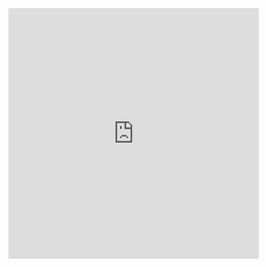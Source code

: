 <embed src="http://iamayushanand.github.io/assets/pdfs/phycupprob3.pdf" width="500" height="500">



